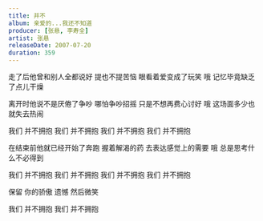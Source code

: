 ```yaml
---
title: 并不
album: 亲爱的...我还不知道
producer: [张悬, 李寿全]
artist: 张悬
releaseDate: 2007-07-20
duration: 359
---
```

走了后他曾和别人全都说好
提也不提苦恼 眼看着爱变成了玩笑
哦 记忆毕竟缺乏了点儿干燥

离开时他说不是厌倦了争吵
哪怕争吵招摇 只是不想再费心讨好
哦 这场面多少也就失去热闹

我们 并不拥抱
我们 并不拥抱
我们 并不拥抱
我们 并不拥抱

在结束前他就已经开始了奔跑
握着解渴的药 去表达感觉上的需要
哦 总是思考什么不必得到

我们 并不拥抱
我们 并不拥抱
我们 并不拥抱
我们 并不拥抱

保留 你的骄傲
遗憾 然后微笑

我们 并不拥抱
我们 并不拥抱